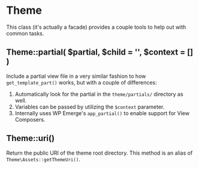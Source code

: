 # Theme

This class (it's actually a facade) provides a couple tools to help out with common tasks.

## Theme::partial( $partial, $child = '', $context = [] )

Include a partial view file in a very similar fashion to how `get_template_part()` works, but with a couple of differences:

1. Automatically look for the partial in the `theme/partials/` directory as well.
1. Variables can be passed by utilizing the `$context` parameter.
1. Internally uses WP Emerge's `app_partial()` to enable support for View Composers.

## Theme::uri()

Return the public URI of the theme root directory.
This method is an alias of `Theme\Assets::getThemeUri()`.